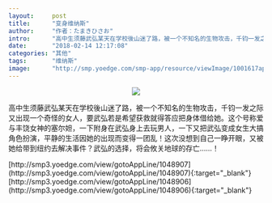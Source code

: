```yaml
---
layout:     post
title:      "变身维纳斯"
author:     "作者：たまきひさお"
intro:      "高中生须藤武弘某天在学校後山迷了路，被一个不知名的生物攻击，千钧一发之际又出现一个奇怪的女人，要武弘若是希望获救就得答应把身体借给她。这个号称爱与丰饶女神的塞尔妲，一下附身在武弘身上去玩男人，一下又把武弘变成女生大搞角色扮演，平静的生活因她的出现而变得一团乱！这次没想到自己一睁开眼，又被她给带到纽约去解决事件？武弘的选择，将会攸关地球的存亡……！"
date:       "2018-02-14 12:17:08"
categories: "其他"
tags:       "维纳斯"
image:      "http://smp.yoedge.com/smp-app/resource/viewImage/1001617appline.png"
---
```

<div style="text-align: center">
<p><img src="http://smp.yoedge.com/smp-app/resource/viewImage/1001617appline.png"/></p>
</div>
<p class="post-meta">
<span>高中生须藤武弘某天在学校後山迷了路，被一个不知名的生物攻击，千钧一发之际又出现一个奇怪的女人，要武弘若是希望获救就得答应把身体借给她。这个号称爱与丰饶女神的塞尔妲，一下附身在武弘身上去玩男人，一下又把武弘变成女生大搞角色扮演，平静的生活因她的出现而变得一团乱！这次没想到自己一睁开眼，又被她给带到纽约去解决事件？武弘的选择，将会攸关地球的存亡……！</span>
</p>
[http://smp3.yoedge.com/view/gotoAppLine/1048907](http://smp3.yoedge.com/view/gotoAppLine/1048907){:target="_blank"}
[http://smp3.yoedge.com/view/gotoAppLine/1048906](http://smp3.yoedge.com/view/gotoAppLine/1048906){:target="_blank"}


